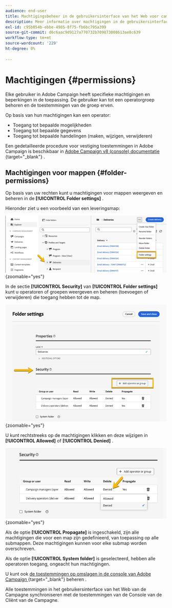 ```yaml
---
audience: end-user
title: Machtigingsbeheer in de gebruikersinterface van het Web voor campagne
description: Meer informatie over machtigingen in de gebruikersinterface van Campagne Web
exl-id: c95b854b-ebbe-4985-8f75-fb6bc795a399
source-git-commit: d6c6aac9d9127a770732b709873008613ae8c639
workflow-type: tm+mt
source-wordcount: '229'
ht-degree: 0%

---
```


# Machtigingen {#permissions}

Elke gebruiker in Adobe Campaign heeft specifieke machtigingen en beperkingen in de toepassing. De gebruiker kan tot een operatorgroep behoren en de toestemmingen van de groep erven.

Op basis van hun machtigingen kan een operator:

* Toegang tot bepaalde mogelijkheden
* Toegang tot bepaalde gegevens
* Toegang tot bepaalde handelingen (maken, wijzigen, verwijderen)

Een gedetailleerde procedure voor vestiging toestemmingen in Adobe Campaign is beschikbaar in [ Adobe Campaign v8 (console) documentatie ](https://experienceleague.adobe.com/nl/docs/campaign/campaign-v8/admin/permissions/gs-permissions){target="_blank"} .

## Machtigingen voor mappen {#folder-permissions}

Op basis van uw rechten kunt u machtigingen voor mappen weergeven en beheren in de **[!UICONTROL Folder settings]** .

Hieronder ziet u een voorbeeld van een leveringsmap:

![ Voorbeeld van omslagmontages in Adobe Campaign ](assets/folder_settings.png){zoomable="yes"}

In de sectie **[!UICONTROL Security]** van **[!UICONTROL Folder settings]** kunt u operatoren of groepen weergeven en beheren (toevoegen of verwijderen) die toegang hebben tot de map.

![ Voorbeeld van de montages van de omslagveiligheid in Adobe Campaign ](assets/folder_security.png){zoomable="yes"}

U kunt rechtstreeks op de machtigingen klikken en deze wijzigen in **[!UICONTROL Allowed]** of **[!UICONTROL Denied]** .

![ Voorbeeld van ontkende toestemmingen in de montages van de omslagveiligheid ](assets/folder_security_denied.png){zoomable="yes"}

Als de optie **[!UICONTROL Propagate]** is ingeschakeld, zijn alle machtigingen die voor een map zijn gedefinieerd, van toepassing op alle submappen. Deze machtigingen kunnen voor elke submap worden overschreven.

Als de optie **[!UICONTROL System folder]** is geselecteerd, hebben alle operatoren toegang, ongeacht hun machtigingen.

U kunt ook [ de toestemmingen op omslagen in de console van Adobe Campaign ](https://experienceleague.adobe.com/nl/docs/campaign/campaign-v8/admin/permissions/folder-permissions){target="_blank"} beheren .

Alle toestemmingen in het gebruikersinterface van het Web van de Campagne synchroniseren met de toestemmingen van de Console van de Cliënt van de Campagne.